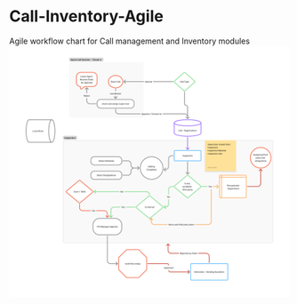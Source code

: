 # Call-Inventory-Agile
Agile workflow chart for Call management and Inventory modules
![Call Management Agile workflow.png](https://github.com/ObaiAlkanzi/Call-Inventory-Agile/blob/5e0f80f8bdd9849bc77826284394b1ef7574eb6e/Call%20Management%20Agile%20workflow.png)

